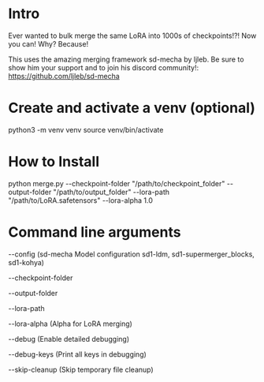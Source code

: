 # Intro

Ever wanted to bulk merge the same LoRA into 1000s of checkpoints!?! Now you can! Why? Because!

This uses the amazing merging framework sd-mecha by ljleb. Be sure to show him your support and to join his discord community!: https://github.com/ljleb/sd-mecha

# Create and activate a venv (optional)

python3 -m venv venv
source venv/bin/activate

# How to Install

python merge.py --checkpoint-folder "/path/to/checkpoint_folder" --output-folder "/path/to/output_folder" --lora-path "/path/to/LoRA.safetensors" --lora-alpha 1.0

# Command line arguments
--config (sd-mecha Model configuration sd1-ldm, sd1-supermerger_blocks, sd1-kohya)

--checkpoint-folder

--output-folder

--lora-path

--lora-alpha (Alpha for LoRA merging)

--debug (Enable detailed debugging)

--debug-keys (Print all keys in debugging)

--skip-cleanup (Skip temporary file cleanup)
